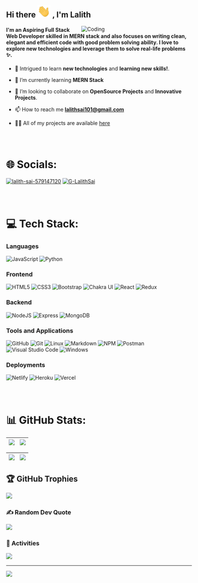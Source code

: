 ## Hi there <img src="https://raw.githubusercontent.com/ABSphreak/ABSphreak/master/gifs/Hi.gif" width="35"> , I'm Lalith

<img align="right" alt="Coding" width="300" src="https://cdn.sanity.io/images/ordgikwe/production/a830c5182852e35bcd0dc07b90122f07ecd15f48-700x525.gif?w=700&h=525&auto=format">

#### I'm an Aspiring Full Stack Web Developer skilled in MERN stack and also focuses on writing clean, elegant and efficient code with good problem solving ability. I love to explore new technologies and leverage them to solve real-life problems ✨.

- 🔭 Intrigued to learn **new technologies** and **learning new skills!**.

- 🌱 I’m currently learning **MERN Stack**

- 👯 I’m looking to collaborate on **OpenSource Projects** and **Innovative Projects**.

- 📫 How to reach me **lalithsai101@gmail.com**

- 👨‍💻 All of my projects are available [here](https://lalithsai.vercel.app/)

<br/>
<br/>

# 🌐 Socials:

<p align="left">
<a href="https://linkedin.com/in/lalith-sai-579147120" target="_blank"><img src="https://img.shields.io/badge/LinkedIn-0179AF?style=for-the-badge&logo=linkedin" alt="lalith-sai-579147120" /></a>
<a href="https://leetcode.com/G-LalithSai/" target="_blank"><img src="https://img.shields.io/badge/LeetCode-333333?style=for-the-badge&logo=leetcode" alt="G-LalithSai" /></a>
</p>

<br/>
<br/>

# 💻 Tech Stack:

### Languages

![JavaScript](https://img.shields.io/badge/Javascript-333333?style=for-the-badge&logo=javascript&logoColor=FFEB3B)
![Python](https://img.shields.io/badge/python-3670A0?style=for-the-badge&logo=python&logoColor=ffdd54)

### Frontend

![HTML5](https://img.shields.io/badge/html5-%23E34F26.svg?style=for-the-badge&logo=html5&logoColor=white)
![CSS3](https://img.shields.io/badge/css3-%231572B6.svg?style=for-the-badge&logo=css3&logoColor=white)
![Bootstrap](https://img.shields.io/badge/-Bootstrap-5C2D91?style=for-the-badge&logo=bootstrap&logoColor=white)
![Chakra UI](https://img.shields.io/badge/Chakra%20UI-009688?style=for-the-badge&logo=chakraui&logoColor=white)
![React](https://img.shields.io/badge/react-%2320232a.svg?style=for-the-badge&logo=react&logoColor=%2361DAFB)
![Redux](https://img.shields.io/badge/redux-673AB7?style=for-the-badge&logo=redux)

### Backend

![NodeJS](https://img.shields.io/badge/-Node%20js-6EBF20?logo=node.js&logoColor=FFFFFF&style=for-the-badge)
![Express](https://img.shields.io/badge/-EXPRESS%20JS-000000?logo=express&logoColor=FFFFFF&style=for-the-badge)
![MongoDB](https://img.shields.io/badge/-MongoDB-47A248?logo=mongodb&logoColor=004B1E&style=for-the-badge)

### Tools and Applications

![GitHub](https://img.shields.io/badge/-GitHub-000000?style=for-the-badge&logo=github&logoColor=white)
![Git](https://img.shields.io/badge/-Git-E54E1E?style=for-the-badge&logo=git&logoColor=white)
![Linux](https://img.shields.io/badge/Linux-191919?style=for-the-badge&logo=linux)
![Markdown](https://img.shields.io/badge/-Markdown-05122A?style=for-the-badge&logo=markdown)
![NPM](https://img.shields.io/badge/-NPM-F44336?style=for-the-badge&logo=npm&logoColor=red)
![Postman](https://img.shields.io/badge/Postman-FF5722?style=for-the-badge&logo=postman&logoColor=white)
![Visual Studio Code](https://img.shields.io/badge/-Visual%20Studio%20Code-007ACC?style=for-the-badge&logo=visual-studio-code)
![Windows](https://img.shields.io/badge/Windows-2196F3?logo=windows&style=for-the-badge)

### Deployments

![Netlify](https://img.shields.io/badge/netlify-%23000000.svg?style=for-the-badge&logo=netlify&logoColor=#00C7B7) 
![Heroku](https://img.shields.io/badge/heroku-%23430098.svg?style=for-the-badge&logo=heroku&logoColor=white) 
![Vercel](https://img.shields.io/badge/vercel-%23000000.svg?style=for-the-badge&logo=vercel&logoColor=white)

<br/>
<br/>

# 📊 GitHub Stats:

| ![](https://github-readme-stats.vercel.app/api?username=G-LalithSai&theme=github_dark&hide_border=false&include_all_commits=true&count_private=true) | ![](https://github-readme-streak-stats.herokuapp.com/?user=G-LalithSai&theme=github_dark&hide_border=false) | 
 | - | - |
 

| ![](https://github-profile-summary-cards.vercel.app/api/cards/profile-details?username=G-LalithSai&theme=github_dark) | ![](https://github-readme-stats.vercel.app/api/top-langs/?username=G-LalithSai&theme=github_dark&hide_border=false&include_all_commits=true&count_private=true&layout=compact) |
 | - | - |

  
## 🏆 GitHub Trophies

![](https://github-profile-trophy.vercel.app/?username=G-LalithSai&theme=onedark&no-frame=false&no-bg=false&margin-w=4)

### ✍️ Random Dev Quote

![](https://quotes-github-readme.vercel.app/api?type=horizontal&theme=radical)

### 🤖 Activities

![](https://activity-graph.herokuapp.com/graph?username=G-LalithSai&theme=redical)

---

[![](https://visitcount.itsvg.in/api?id=G-LalithSai&icon=3&color=8)](https://visitcount.itsvg.in)
